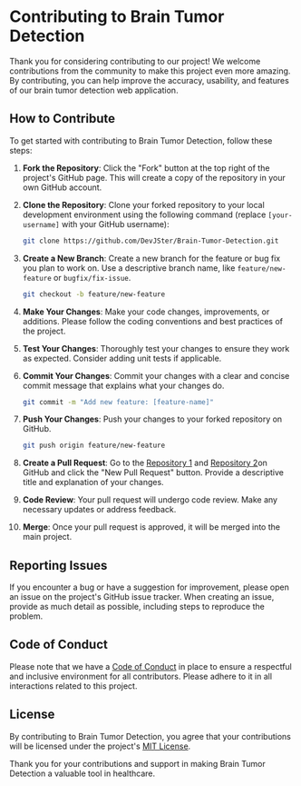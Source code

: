 
# Contributing to Brain Tumor Detection

Thank you for considering contributing to our project! We welcome contributions from the community to make this project even more amazing. By contributing, you can help improve the accuracy, usability, and features of our brain tumor detection web application.

## How to Contribute

To get started with contributing to Brain Tumor Detection, follow these steps:

1. **Fork the Repository**: Click the "Fork" button at the top right of the project's GitHub page. This will create a copy of the repository in your own GitHub account.

2. **Clone the Repository**: Clone your forked repository to your local development environment using the following command (replace `[your-username]` with your GitHub username):

   ```bash
   git clone https://github.com/DevJSter/Brain-Tumor-Detection.git
   ```

3. **Create a New Branch**: Create a new branch for the feature or bug fix you plan to work on. Use a descriptive branch name, like `feature/new-feature` or `bugfix/fix-issue`.

   ```bash
   git checkout -b feature/new-feature
   ```

4. **Make Your Changes**: Make your code changes, improvements, or additions. Please follow the coding conventions and best practices of the project.

5. **Test Your Changes**: Thoroughly test your changes to ensure they work as expected. Consider adding unit tests if applicable.

6. **Commit Your Changes**: Commit your changes with a clear and concise commit message that explains what your changes do.

   ```bash
   git commit -m "Add new feature: [feature-name]"
   ```

7. **Push Your Changes**: Push your changes to your forked repository on GitHub.

   ```bash
   git push origin feature/new-feature
   ```

8. **Create a Pull Request**: Go to the [Repository 1](https://github.com/DevJSter/Brain-Tumor-Detection) and  [Repository 2](https://github.com/Dev-X-Innovate/Brain-Tumor-Detection)on GitHub and click the "New Pull Request" button. Provide a descriptive title and explanation of your changes.

9. **Code Review**: Your pull request will undergo code review. Make any necessary updates or address feedback.

10. **Merge**: Once your pull request is approved, it will be merged into the main project.

## Reporting Issues

If you encounter a bug or have a suggestion for improvement, please open an issue on the project's GitHub issue tracker. When creating an issue, provide as much detail as possible, including steps to reproduce the problem.

## Code of Conduct

Please note that we have a [Code of Conduct](CODE_OF_CONDUCT.md) in place to ensure a respectful and inclusive environment for all contributors. Please adhere to it in all interactions related to this project.

## License

By contributing to Brain Tumor Detection, you agree that your contributions will be licensed under the project's [MIT License](LICENSE).

Thank you for your contributions and support in making Brain Tumor Detection a valuable tool in healthcare.
